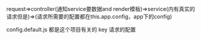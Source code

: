 request=>controller(通知service要数据and render模板)=>service(内有真实的请求但是)=>(请求所需要的配置都在this.app.config，app下的config)


config.default.js 都是这个项目有关的 key 请求的配置
